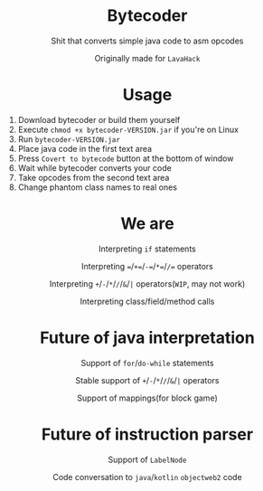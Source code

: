 <div align="center">

# Bytecoder

Shit that converts simple java code to asm opcodes

Originally made for `LavaHack`

# Usage

</div>

1. Download bytecoder or build them yourself
2. Execute `chmod +x bytecoder-VERSION.jar` if you're on Linux
3. Run `bytecoder-VERSION.jar`
4. Place java code in the first text area
5. Press `Covert to bytecode` button at the bottom of window
6. Wait while bytecoder converts your code
7. Take opcodes from the second text area
8. Change phantom class names to real ones

<div align="center">

# We are

Interpreting `if` statements

Interpreting `=`/`+=`/`-=`/`*=`/`/=` operators

Interpreting `+`/`-`/`*`/`/`/`&`/`|` operators(`WIP`, may not work)

Interpreting class/field/method calls

# Future of java interpretation

Support of `for`/`do-while` statements

Stable support of `+`/`-`/`*`/`/`/`&`/`|` operators

Support of mappings(for block game)

# Future of instruction parser

Support of `LabelNode`

Code conversation to `java`/`kotlin` `objectweb2` code

</div>